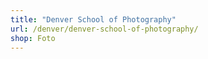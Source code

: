 ```yaml
---
title: "Denver School of Photography"
url: /denver/denver-school-of-photography/
shop: Foto
---
```


